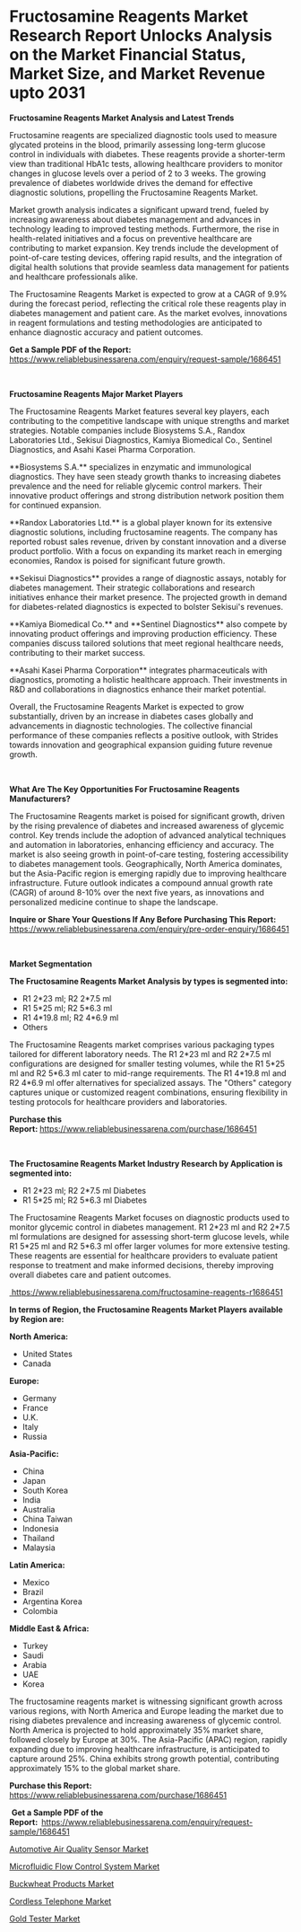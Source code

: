 <p><h1>Fructosamine Reagents Market Research Report Unlocks Analysis on the Market Financial Status, Market Size, and Market Revenue upto 2031</h1></p><p><strong>Fructosamine Reagents Market Analysis and Latest Trends</strong></p>
<p><p>Fructosamine reagents are specialized diagnostic tools used to measure glycated proteins in the blood, primarily assessing long-term glucose control in individuals with diabetes. These reagents provide a shorter-term view than traditional HbA1c tests, allowing healthcare providers to monitor changes in glucose levels over a period of 2 to 3 weeks. The growing prevalence of diabetes worldwide drives the demand for effective diagnostic solutions, propelling the Fructosamine Reagents Market.</p><p>Market growth analysis indicates a significant upward trend, fueled by increasing awareness about diabetes management and advances in technology leading to improved testing methods. Furthermore, the rise in health-related initiatives and a focus on preventive healthcare are contributing to market expansion. Key trends include the development of point-of-care testing devices, offering rapid results, and the integration of digital health solutions that provide seamless data management for patients and healthcare professionals alike.</p><p>The Fructosamine Reagents Market is expected to grow at a CAGR of 9.9% during the forecast period, reflecting the critical role these reagents play in diabetes management and patient care. As the market evolves, innovations in reagent formulations and testing methodologies are anticipated to enhance diagnostic accuracy and patient outcomes.</p></p>
<p><strong>Get a Sample PDF of the Report:&nbsp;</strong> <a href="https://www.reliablebusinessarena.com/enquiry/request-sample/1686451?utm_campaign=1685&utm_medium=2&utm_source=Github&utm_content=ia&utm_term=19102024&utm_id=fructosamine-reagents">https://www.reliablebusinessarena.com/enquiry/request-sample/1686451</a></p>
<p>&nbsp;</p>
<p><strong>Fructosamine Reagents Major Market Players</strong></p>
<p><p>The Fructosamine Reagents Market features several key players, each contributing to the competitive landscape with unique strengths and market strategies. Notable companies include Biosystems S.A., Randox Laboratories Ltd., Sekisui Diagnostics, Kamiya Biomedical Co., Sentinel Diagnostics, and Asahi Kasei Pharma Corporation.</p><p>**Biosystems S.A.** specializes in enzymatic and immunological diagnostics. They have seen steady growth thanks to increasing diabetes prevalence and the need for reliable glycemic control markers. Their innovative product offerings and strong distribution network position them for continued expansion.</p><p>**Randox Laboratories Ltd.** is a global player known for its extensive diagnostic solutions, including fructosamine reagents. The company has reported robust sales revenue, driven by constant innovation and a diverse product portfolio. With a focus on expanding its market reach in emerging economies, Randox is poised for significant future growth.</p><p>**Sekisui Diagnostics** provides a range of diagnostic assays, notably for diabetes management. Their strategic collaborations and research initiatives enhance their market presence. The projected growth in demand for diabetes-related diagnostics is expected to bolster Sekisui's revenues.</p><p>**Kamiya Biomedical Co.** and **Sentinel Diagnostics** also compete by innovating product offerings and improving production efficiency. These companies discuss tailored solutions that meet regional healthcare needs, contributing to their market success.</p><p>**Asahi Kasei Pharma Corporation** integrates pharmaceuticals with diagnostics, promoting a holistic healthcare approach. Their investments in R&D and collaborations in diagnostics enhance their market potential.</p><p>Overall, the Fructosamine Reagents Market is expected to grow substantially, driven by an increase in diabetes cases globally and advancements in diagnostic technologies. The collective financial performance of these companies reflects a positive outlook, with Strides towards innovation and geographical expansion guiding future revenue growth.</p></p>
<p>&nbsp;</p>
<p><strong>What Are The Key Opportunities For Fructosamine Reagents Manufacturers?</strong></p>
<p><p>The Fructosamine Reagents market is poised for significant growth, driven by the rising prevalence of diabetes and increased awareness of glycemic control. Key trends include the adoption of advanced analytical techniques and automation in laboratories, enhancing efficiency and accuracy. The market is also seeing growth in point-of-care testing, fostering accessibility to diabetes management tools. Geographically, North America dominates, but the Asia-Pacific region is emerging rapidly due to improving healthcare infrastructure. Future outlook indicates a compound annual growth rate (CAGR) of around 8-10% over the next five years, as innovations and personalized medicine continue to shape the landscape.</p></p>
<p><strong>Inquire or Share Your Questions If Any Before Purchasing This Report:</strong> <a href="https://www.reliablebusinessarena.com/enquiry/pre-order-enquiry/1686451?utm_campaign=1685&utm_medium=2&utm_source=Github&utm_content=ia&utm_term=19102024&utm_id=fructosamine-reagents">https://www.reliablebusinessarena.com/enquiry/pre-order-enquiry/1686451</a></p>
<p>&nbsp;</p>
<p><strong>Market Segmentation</strong></p>
<p><strong>The Fructosamine Reagents Market Analysis by types is segmented into:</strong></p>
<p><ul><li>R1 2*23 ml; R2 2*7.5 ml</li><li>R1 5*25 ml; R2 5*6.3 ml</li><li>R1 4*19.8 ml; R2 4*6.9 ml</li><li>Others</li></ul></p>
<p><p>The Fructosamine Reagents market comprises various packaging types tailored for different laboratory needs. The R1 2*23 ml and R2 2*7.5 ml configurations are designed for smaller testing volumes, while the R1 5*25 ml and R2 5*6.3 ml cater to mid-range requirements. The R1 4*19.8 ml and R2 4*6.9 ml offer alternatives for specialized assays. The "Others" category captures unique or customized reagent combinations, ensuring flexibility in testing protocols for healthcare providers and laboratories.</p></p>
<p><strong>Purchase this Report:&nbsp;</strong><a href="https://www.reliablebusinessarena.com/purchase/1686451?utm_campaign=1685&utm_medium=2&utm_source=Github&utm_content=ia&utm_term=19102024&utm_id=fructosamine-reagents">https://www.reliablebusinessarena.com/purchase/1686451</a></p>
<p>&nbsp;</p>
<p><strong>The Fructosamine Reagents Market Industry Research by Application is segmented into:</strong></p>
<p><ul><li>R1 2*23 ml; R2 2*7.5 ml Diabetes</li><li>R1 5*25 ml; R2 5*6.3 ml Diabetes</li></ul></p>
<p><p>The Fructosamine Reagents Market focuses on diagnostic products used to monitor glycemic control in diabetes management. R1 2*23 ml and R2 2*7.5 ml formulations are designed for assessing short-term glucose levels, while R1 5*25 ml and R2 5*6.3 ml offer larger volumes for more extensive testing. These reagents are essential for healthcare providers to evaluate patient response to treatment and make informed decisions, thereby improving overall diabetes care and patient outcomes.</p></p>
<p><a href="https://www.reliablebusinessarena.com/fructosamine-reagents-r1686451?utm_campaign=1685&utm_medium=2&utm_source=Github&utm_content=ia&utm_term=19102024&utm_id=fructosamine-reagents">&nbsp;https://www.reliablebusinessarena.com/fructosamine-reagents-r1686451</a></p>
<p><strong>In terms of Region, the Fructosamine Reagents Market Players available by Region are:</strong></p>
<p>
    <p> <strong> North America: </strong>
        <ul>
            <li>United States</li>
            <li>Canada</li>
        </ul>
        </p> 
    <p> <strong> Europe: </strong>
        <ul>
            <li>Germany</li>
            <li>France</li>
            <li>U.K.</li>
            <li>Italy</li>
            <li>Russia</li>
        </ul>
        </p> 
    <p> <strong> Asia-Pacific: </strong>
        <ul>
            <li>China</li>
            <li>Japan</li>
            <li>South Korea</li>
            <li>India</li>
            <li>Australia</li>
            <li>China Taiwan</li>
            <li>Indonesia</li>
            <li>Thailand</li>
            <li>Malaysia</li>
        </ul>
        </p> 
    <p> <strong> Latin America: </strong>
        <ul>
            <li>Mexico</li>
            <li>Brazil</li>
            <li>Argentina Korea</li>
            <li>Colombia</li>
        </ul>
        </p> 
    <p> <strong> Middle East & Africa: </strong>
        <ul>
            <li>Turkey</li>
            <li>Saudi</li>
            <li>Arabia</li>
            <li>UAE</li>
            <li>Korea</li>
        </ul>
    </p>
    </p>
<p><p>The fructosamine reagents market is witnessing significant growth across various regions, with North America and Europe leading the market due to rising diabetes prevalence and increasing awareness of glycemic control. North America is projected to hold approximately 35% market share, followed closely by Europe at 30%. The Asia-Pacific (APAC) region, rapidly expanding due to improving healthcare infrastructure, is anticipated to capture around 25%. China exhibits strong growth potential, contributing approximately 15% to the global market share.</p></p>
<p><strong>Purchase this Report: </strong><a href="https://www.reliablebusinessarena.com/purchase/1686451?utm_campaign=1685&utm_medium=2&utm_source=Github&utm_content=ia&utm_term=19102024&utm_id=fructosamine-reagents">https://www.reliablebusinessarena.com/purchase/1686451</a></p>
<p>&nbsp;<strong>Get a Sample PDF of the Report:&nbsp;&nbsp;</strong><a href="https://www.reliablebusinessarena.com/enquiry/request-sample/1686451?utm_campaign=1685&utm_medium=2&utm_source=Github&utm_content=ia&utm_term=19102024&utm_id=fructosamine-reagents">https://www.reliablebusinessarena.com/enquiry/request-sample/1686451</a></p>
<p><strong></strong></p>
<p><p><a href="https://www.linkedin.com/pulse/automotive-air-quality-sensor-market-size-growth-industry-analysis-dlvze?utm_campaign=1685&utm_medium=2&utm_source=Github&utm_content=ia&utm_term=19102024&utm_id=fructosamine-reagents">Automotive Air Quality Sensor Market</a></p><p><a href="https://www.linkedin.com/pulse/exploring-microfluidic-flow-control-system-market-strategic-a9goe?utm_campaign=1685&utm_medium=2&utm_source=Github&utm_content=ia&utm_term=19102024&utm_id=fructosamine-reagents">Microfluidic Flow Control System Market</a></p><p><a href="https://www.linkedin.com/pulse/buckwheat-products-sector-surge-138-growth-roadmap-2031-lemye?utm_campaign=1685&utm_medium=2&utm_source=Github&utm_content=ia&utm_term=19102024&utm_id=fructosamine-reagents">Buckwheat Products Market</a></p><p><a href="https://www.linkedin.com/pulse/cordless-telephone-market-size-share-analysis-growth-zakwe?utm_campaign=1685&utm_medium=2&utm_source=Github&utm_content=ia&utm_term=19102024&utm_id=fructosamine-reagents">Cordless Telephone Market</a></p><p><a href="https://issuu.com/reportprime-2/docs/gold-tester-market-size-2030.pptx_3ee9b9adf3344e?utm_campaign=1685&utm_medium=2&utm_source=Github&utm_content=ia&utm_term=19102024&utm_id=fructosamine-reagents">Gold Tester Market</a></p></p>